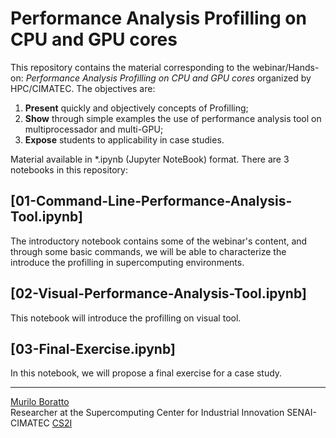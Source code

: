 # Performance Analysis Profilling on CPU and GPU cores <br/>

This repository contains the material corresponding to the webinar/Hands-on: _Performance Analysis Profilling on CPU and GPU cores_ organized by HPC/CIMATEC. The objectives are:

1. **Present** quickly and objectively concepts of Profilling;
2. **Show** through simple examples the use of performance analysis tool on multiprocessador and multi-GPU;
3. **Expose** students to applicability in case studies.

Material available in \*.ipynb (Jupyter NoteBook) format. There are 3 notebooks in this repository:

## [01-Command-Line-Performance-Analysis-Tool.ipynb]
The introductory notebook contains some of the webinar's content, and through some basic commands, we will be able to characterize the introduce the profilling in supercomputing environments.

## [02-Visual-Performance-Analysis-Tool.ipynb]
This notebook will introduce the profilling on visual tool.

## [03-Final-Exercise.ipynb]
In this notebook, we will propose a final exercise for a case study.

---

[Murilo Boratto](http://lattes.cnpq.br/9222855062709254) <br/>
Researcher at the Supercomputing Center for Industrial Innovation SENAI-CIMATEC [CS2I](http://www.senaicimatec.com.br/) <br/>
